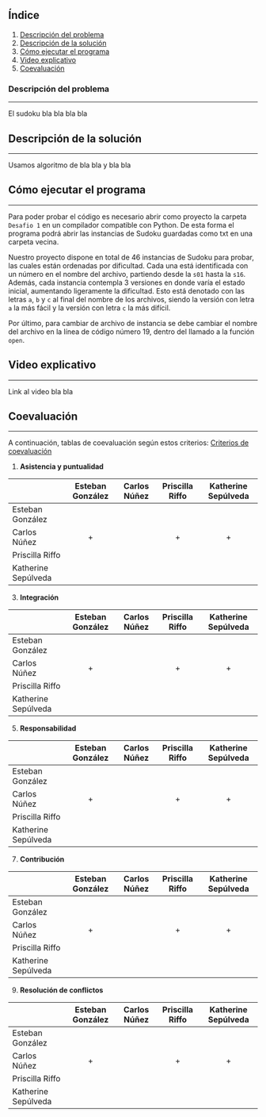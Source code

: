 ## Índice
1. [Descripción del problema](#descripción-del-problema)
2. [Descripción de la solución](#descripción-de-la-solución)
3. [Cómo ejecutar el programa](#cómo-ejecutar-el-programa)
4. [Video explicativo](#video-explicativo)
5. [Coevaluación](#coevaluación)
### Descripción del problema
***
El sudoku bla bla bla bla
## Descripción de la solución
***
Usamos algoritmo de bla bla y bla bla
## Cómo ejecutar el programa
***
Para poder probar el código es necesario abrir como proyecto la carpeta ```Desafio 1``` en un compilador compatible con Python. De esta forma el programa podrá abrir las instancias de Sudoku guardadas como txt en una carpeta vecina.

Nuestro proyecto dispone en total de 46 instancias de Sudoku para probar, las cuales están ordenadas por dificultad. Cada una está identificada con un número en el nombre del archivo, partiendo desde la ```s01``` hasta la ```s16```. Además, cada instancia contempla 3 versiones en donde varía el estado inicial, aumentando ligeramente la dificultad. Esto está denotado con las letras ```a```, ```b``` y ```c``` al final del nombre de los archivos, siendo la versión con letra ```a``` la más fácil y la versión con letra ```c``` la más difícil.

Por último, para cambiar de archivo de instancia se debe cambiar el nombre del archivo en la línea de código número 19, dentro del llamado a la función ```open```.
## Video explicativo
***
Link al video bla bla
## Coevaluación
***
A continuación, tablas de coevaluación según estos criterios: [Criterios de coevaluación](https://docs.google.com/document/d/1YSba-KNP-ReP_TJePQkCHXJ1x4_MtOizQPIrNnriZbw/edit#)
1. **Asistencia y puntualidad**

|                     | Esteban González | Carlos Núñez | Priscilla Riffo | Katherine Sepúlveda |
| ------------------- | :--------------: | :----------: | :-------------: | :-----------------: |
| Esteban González    | | | | |
| Carlos Núñez        |+| |+|+|
| Priscilla Riffo     | | | | |
| Katherine Sepúlveda | | | | |
3. **Integración**

|                     | Esteban González | Carlos Núñez | Priscilla Riffo | Katherine Sepúlveda |
| ------------------- | :--------------: | :----------: | :-------------: | :-----------------: |
| Esteban González    | | | | |
| Carlos Núñez        |+| |+|+|
| Priscilla Riffo     | | | | |
| Katherine Sepúlveda | | | | |
5. **Responsabilidad**

|                     | Esteban González | Carlos Núñez | Priscilla Riffo | Katherine Sepúlveda |
| ------------------- | :--------------: | :----------: | :-------------: | :-----------------: |
| Esteban González    | | | | |
| Carlos Núñez        |+| |+|+|
| Priscilla Riffo     | | | | |
| Katherine Sepúlveda | | | | |
7. **Contribución**

|                     | Esteban González | Carlos Núñez | Priscilla Riffo | Katherine Sepúlveda |
| ------------------- | :--------------: | :----------: | :-------------: | :-----------------: |
| Esteban González    | | | | |
| Carlos Núñez        |+| |+|+|
| Priscilla Riffo     | | | | |
| Katherine Sepúlveda | | | | |
9. **Resolución de conflictos**

|                     | Esteban González | Carlos Núñez | Priscilla Riffo | Katherine Sepúlveda |
| ------------------- | :--------------: | :----------: | :-------------: | :-----------------: |
| Esteban González    | | | | |
| Carlos Núñez        |+| |+|+|
| Priscilla Riffo     | | | | |
| Katherine Sepúlveda | | | | |
